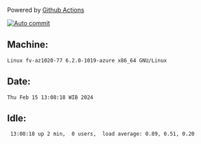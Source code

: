 Powered by [Github Actions](https://github.com/features/actions)

[![Auto commit](https://github.com/hiage/workstation/workflows/Auto%20commit/badge.svg)](https://github.com/hiage/workstation/actions?query=workflow%3A%22Auto+commit%22)

## Machine:
```
Linux fv-az1020-77 6.2.0-1019-azure x86_64 GNU/Linux
```
## Date:
```
Thu Feb 15 13:08:18 WIB 2024
```
## Idle:
```
 13:08:18 up 2 min,  0 users,  load average: 0.89, 0.51, 0.20
```

